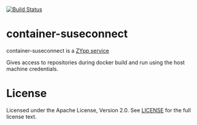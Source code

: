 
[![Build Status](https://travis-ci.org/SUSE/container-suseconnect.svg?branch=master)](https://travis-ci.org/SUSE/container-suseconnect)

# container-suseconnect

container-suseconnect is a [ZYpp service](http://doc.opensuse.org/projects/libzypp/HEAD/zypp-plugins.html)

Gives access to repositories during docker build and run using the host machine credentials.

# License

Licensed under the Apache License, Version 2.0. See
[LICENSE](https://github.com/SUSE/Portus/blob/master/LICENSE) for the full
license text.